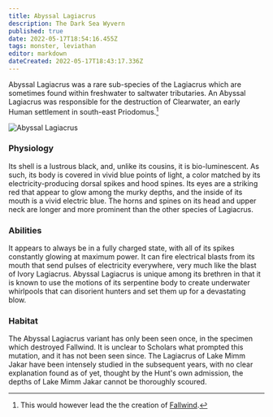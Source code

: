 ```yaml
---
title: Abyssal Lagiacrus
description: The Dark Sea Wyvern
published: true
date: 2022-05-17T18:54:16.455Z
tags: monster, leviathan
editor: markdown
dateCreated: 2022-05-17T18:43:17.336Z
---
```


Abyssal Lagiacrus was a rare sub-species of the Lagiacrus which are sometimes found within freshwater to saltwater tributaries. An Abyssal Lagiacrus was responsible for the destruction of Clearwater, an early Human settlement in south-east Priodomus.[^1]

![Abyssal Lagiacrus](https://images.adagio.com/images2/custom_blends/89122.jpg "Abyssal Lagiacrus")

### Physiology
Its shell is a lustrous black, and, unlike its cousins, it is bio-luminescent. As such, its body is covered in vivid blue points of light, a color matched by its electricity-producing dorsal spikes and hood spines. Its eyes are a striking red that appear to glow among the murky depths, and the inside of its mouth is a vivid electric blue. The horns and spines on its head and upper neck are longer and more prominent than the other species of Lagiacrus.

### Abilities
It appears to always be in a fully charged state, with all of its spikes constantly glowing at maximum power. It can fire electrical blasts from its mouth that send pulses of electricity everywhere, very much like the blast of Ivory Lagiacrus. Abyssal Lagiacrus is unique among its brethren in that it is known to use the motions of its serpentine body to create underwater whirlpools that can disorient hunters and set them up for a devastating blow.

### Habitat
The Abyssal Lagiacrus variant has only been seen once, in the specimen which destroyed Fallwind. It is unclear to Scholars what prompted this mutation, and it has not been seen since. The Lagiacrus of Lake Mimm Jakar have been intensely studied in the subsequent years, with no clear explanation found as of yet, thought by the Hunt's own admission, the depths of Lake Mimm Jakar cannot be thoroughly scoured.


[^1]: This would however lead the the creation of [Fallwind](../locations/fallwind).